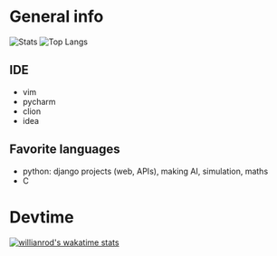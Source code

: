 # General info

![Stats](https://github-readme-stats.vercel.app/api?username=aureliancnx&count_private=true&theme=dark&hide=stars)
![Top Langs](https://github-readme-stats.vercel.app/api/top-langs/?username=aureliancnx&layout=compact&langs_count=10&theme=dark)

## IDE

- vim
- pycharm
- clion
- idea

## Favorite languages

- python: django projects (web, APIs), making AI, simulation, maths
- C

# Devtime
[![willianrod's wakatime stats](https://github-readme-stats.vercel.app/api/wakatime?username=aureliancnx&theme=dark)](https://github.com/anuraghazra/github-readme-stats)
